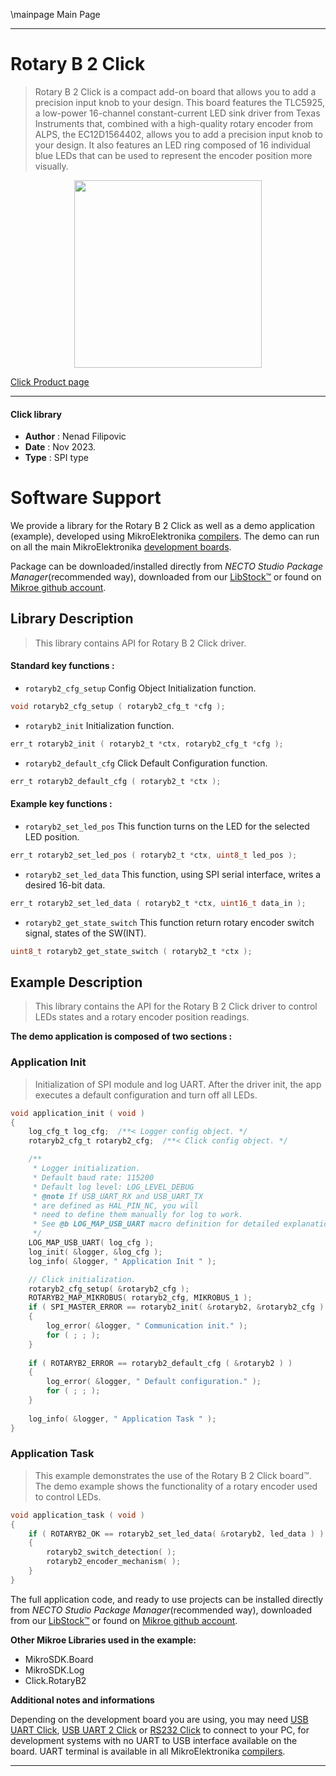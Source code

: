 \mainpage Main Page

---
# Rotary B 2 Click

> Rotary B 2 Click is a compact add-on board that allows you to add a precision input knob to your design. This board features the TLC5925, a low-power 16-channel constant-current LED sink driver from Texas Instruments that, combined with a high-quality rotary encoder from ALPS, the EC12D1564402, allows you to add a precision input knob to your design. It also features an LED ring composed of 16 individual blue LEDs that can be used to represent the encoder position more visually.

<p align="center">
  <img src="https://download.mikroe.com/images/click_for_ide/rotaryb2_click.png" height=300px>
</p>

[Click Product page](https://www.mikroe.com/rotary-b-2-click)

---


#### Click library

- **Author**        : Nenad Filipovic
- **Date**          : Nov 2023.
- **Type**          : SPI type


# Software Support

We provide a library for the Rotary B 2 Click
as well as a demo application (example), developed using MikroElektronika
[compilers](https://www.mikroe.com/necto-studio).
The demo can run on all the main MikroElektronika [development boards](https://www.mikroe.com/development-boards).

Package can be downloaded/installed directly from *NECTO Studio Package Manager*(recommended way), downloaded from our [LibStock&trade;](https://libstock.mikroe.com) or found on [Mikroe github account](https://github.com/MikroElektronika/mikrosdk_click_v2/tree/master/clicks).

## Library Description

> This library contains API for Rotary B 2 Click driver.

#### Standard key functions :

- `rotaryb2_cfg_setup` Config Object Initialization function.
```c
void rotaryb2_cfg_setup ( rotaryb2_cfg_t *cfg );
```

- `rotaryb2_init` Initialization function.
```c
err_t rotaryb2_init ( rotaryb2_t *ctx, rotaryb2_cfg_t *cfg );
```

- `rotaryb2_default_cfg` Click Default Configuration function.
```c
err_t rotaryb2_default_cfg ( rotaryb2_t *ctx );
```

#### Example key functions :

- `rotaryb2_set_led_pos` This function turns on the LED for the selected LED position.
```c
err_t rotaryb2_set_led_pos ( rotaryb2_t *ctx, uint8_t led_pos );
```

- `rotaryb2_set_led_data` This function, using SPI serial interface, writes a desired 16-bit data.
```c
err_t rotaryb2_set_led_data ( rotaryb2_t *ctx, uint16_t data_in );
```

- `rotaryb2_get_state_switch` This function return rotary encoder switch signal, states of the SW(INT).
```c
uint8_t rotaryb2_get_state_switch ( rotaryb2_t *ctx );
```

## Example Description

> This library contains the API for the Rotary B 2 Click driver 
> to control LEDs states and a rotary encoder position readings.

**The demo application is composed of two sections :**

### Application Init

> Initialization of SPI module and log UART.
> After the driver init, the app executes a default configuration and turn off all LEDs.

```c
void application_init ( void )
{
    log_cfg_t log_cfg;  /**< Logger config object. */
    rotaryb2_cfg_t rotaryb2_cfg;  /**< Click config object. */

    /** 
     * Logger initialization.
     * Default baud rate: 115200
     * Default log level: LOG_LEVEL_DEBUG
     * @note If USB_UART_RX and USB_UART_TX 
     * are defined as HAL_PIN_NC, you will 
     * need to define them manually for log to work. 
     * See @b LOG_MAP_USB_UART macro definition for detailed explanation.
     */
    LOG_MAP_USB_UART( log_cfg );
    log_init( &logger, &log_cfg );
    log_info( &logger, " Application Init " );

    // Click initialization.
    rotaryb2_cfg_setup( &rotaryb2_cfg );
    ROTARYB2_MAP_MIKROBUS( rotaryb2_cfg, MIKROBUS_1 );
    if ( SPI_MASTER_ERROR == rotaryb2_init( &rotaryb2, &rotaryb2_cfg ) )
    {
        log_error( &logger, " Communication init." );
        for ( ; ; );
    }
    
    if ( ROTARYB2_ERROR == rotaryb2_default_cfg ( &rotaryb2 ) )
    {
        log_error( &logger, " Default configuration." );
        for ( ; ; );
    }
    
    log_info( &logger, " Application Task " );
}
```

### Application Task

> This example demonstrates the use of the Rotary B 2 Click board™.
> The demo example shows the functionality of a rotary encoder used to control LEDs.

```c
void application_task ( void )
{
    if ( ROTARYB2_OK == rotaryb2_set_led_data( &rotaryb2, led_data ) )
    {
        rotaryb2_switch_detection( );
        rotaryb2_encoder_mechanism( );
    }
}
```

The full application code, and ready to use projects can be installed directly from *NECTO Studio Package Manager*(recommended way), downloaded from our [LibStock&trade;](https://libstock.mikroe.com) or found on [Mikroe github account](https://github.com/MikroElektronika/mikrosdk_click_v2/tree/master/clicks).

**Other Mikroe Libraries used in the example:**

- MikroSDK.Board
- MikroSDK.Log
- Click.RotaryB2

**Additional notes and informations**

Depending on the development board you are using, you may need
[USB UART Click](https://www.mikroe.com/usb-uart-click),
[USB UART 2 Click](https://www.mikroe.com/usb-uart-2-click) or
[RS232 Click](https://www.mikroe.com/rs232-click) to connect to your PC, for
development systems with no UART to USB interface available on the board. UART
terminal is available in all MikroElektronika
[compilers](https://shop.mikroe.com/compilers).

---
